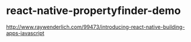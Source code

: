 # react-native-propertyfinder-demo
http://www.raywenderlich.com/99473/introducing-react-native-building-apps-javascript
